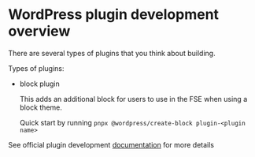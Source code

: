 # WordPress plugin development overview

There are several types of plugins that you think about building.

Types of plugins:

- block plugin

  This adds an additional block for users to use in the FSE when using a block
  theme.

  Quick start by running `pnpx @wordpress/create-block plugin-<plugin name>`

See official plugin development [documentation] for more details

[documentation]: https://developer.wordpress.org/plugins/
